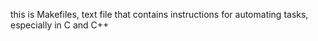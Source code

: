 this is Makefiles, text file that contains instructions for automating tasks, especially in C and C++
